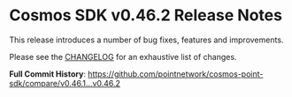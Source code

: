 # Cosmos SDK v0.46.2 Release Notes

This release introduces a number of bug fixes, features and improvements.

Please see the [CHANGELOG](https://github.com/pointnetwork/cosmos-point-sdk/blob/release/v0.46.x/CHANGELOG.md) for an exhaustive list of changes.

**Full Commit History**: https://github.com/pointnetwork/cosmos-point-sdk/compare/v0.46.1...v0.46.2
